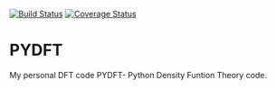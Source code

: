 [![Build Status](https://travis-ci.org/nycmouli/PYDFT.svg?branch=master)](https://travis-ci.org/nycmouli/PYDFT)
[![Coverage Status](https://coveralls.io/repos/github/nycmouli/PYDFT/badge.svg?branch=master)](https://coveralls.io/github/nycmouli/PYDFT?branch=master)

# PYDFT
My personal DFT code
 PYDFT- Python Density Funtion Theory code.


